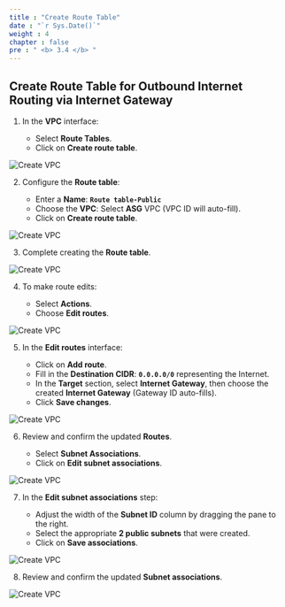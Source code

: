 ```yaml
---
title : "Create Route Table"
date : "`r Sys.Date()`"
weight : 4
chapter : false
pre : " <b> 3.4 </b> "
---
```


## Create Route Table for Outbound Internet Routing via Internet Gateway

1. In the **VPC** interface:

   - Select **Route Tables**.
   - Click on **Create route table**.
   
![Create VPC](/images/3-Preparation-steps-update/4-Route-Table/RTB-1.png?featherlight=false&width=60pc)

2. Configure the **Route table**:

   - Enter a **Name**: **```Route table-Public```**
   - Choose the **VPC**: Select **ASG** VPC (VPC ID will auto-fill).
   - Click on **Create route table**.
   
![Create VPC](/images/3-Preparation-steps-update/4-Route-Table/RTB-2.png?featherlight=false&width=60pc)

3. Complete creating the **Route table**.

![Create VPC](/images/3-Preparation-steps-update/4-Route-Table/RTB-3.png?featherlight=false&width=60pc)

4. To make route edits:

   - Select **Actions**.
   - Choose **Edit routes**.
   
![Create VPC](/images/3-Preparation-steps-update/4-Route-Table/RTB-4.png?featherlight=false&width=60pc)

5. In the **Edit routes** interface:

   - Click on **Add route**.
   - Fill in the **Destination CIDR**: **```0.0.0.0/0```** representing the Internet.
   - In the **Target** section, select **Internet Gateway**, then choose the created **Internet Gateway** (Gateway ID auto-fills).
   - Click **Save changes**.
   
![Create VPC](/images/3-Preparation-steps-update/4-Route-Table/RTB-5.png?featherlight=false&width=60pc)

6. Review and confirm the updated **Routes**.

   - Select **Subnet Associations**.
   - Click on **Edit subnet associations**.
   
![Create VPC](/images/3-Preparation-steps-update/4-Route-Table/RTB-6.png?featherlight=false&width=60pc)

7. In the **Edit subnet associations** step:

   - Adjust the width of the **Subnet ID** column by dragging the pane to the right.
   - Select the appropriate **2 public subnets** that were created.
   - Click on **Save associations**.

![Create VPC](/images/3-Preparation-steps-update/4-Route-Table/RTB-7.png?featherlight=false&width=60pc)

8.  Review and confirm the updated **Subnet associations**.

![Create VPC](/images/3-Preparation-steps-update/4-Route-Table/RTB-8.png?featherlight=false&width=60pc)
